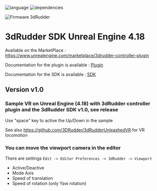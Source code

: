 ![language](https://img.shields.io/badge/Language-BluePrints-green.svg) 
![dependencies](https://img.shields.io/badge/Dependecies-Unreal%20Engine%204.18-green.svg)

![Firmware 3dRudder](https://img.shields.io/badge/Firmware%203dRudder-%3E%20v1.3.4.0-brightgreen.svg)

# 3dRudder SDK Unreal Engine 4.18

Available on the MarketPlace : https://www.unrealengine.com/marketplace/3drudder-controller-plugin

Documentation for the plugin is available : [Plugin](Doc/3dRudderPluginUnrealEngine4.pdf)

Documentation for the SDK is available : [SDK](https://github.com/3DRudder/3DRudderSDK/blob/master/Doc/3dRudderSDK.pdf)

## Version v1.0

### Sample VR on Unreal Engine (4.18) with 3dRudder controller plugin and the 3dRudder SDK v1.0, see release

Use "space" key to active the Up/Down in the sample

See also https://github.com/3DRudder/3dRudderUnleashedVR for VR locomotion

### You can move the viewport camera in the editor 

There are settings ```Edit -> Editor Preferences -> 3dRudder -> Viewport```
* Active/Deactive
* Mode Axis
* Speed of translation
* Speed of rotation (only Yaw rotation)
